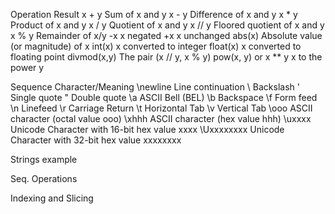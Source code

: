 Operation	Result
 x + y	Sum of x and y
 x - y	Difference of x and y
 x * y	Product of x and y
 x / y	Quotient of x and y
 x // y	Floored quotient of x and y
 x % y	Remainder of x/y
 -x	x negated
 +x	x unchanged
 abs(x)	Absolute value (or magnitude) of x
 int(x)	x converted to integer
 float(x)	x converted to floating point
 divmod(x,y)	The pair (x // y, x % y)
 pow(x, y) or x ** y	x to the power y

Sequence	Character/Meaning
 \newline	Line continuation
 \\	Backslash
 \'	Single quote
 \"	Double quote
 \a	ASCII Bell (BEL)
 \b	Backspace
 \f	Form feed
 \n	Linefeed
 \r	Carriage Return
 \t	Horizontal Tab
 \v	Vertical Tab
 \ooo	ASCII character (octal value ooo)
 \xhhh	ASCII character (hex value hhh)
 \uxxxx	Unicode Character with 16-bit hex value xxxx
 \Uxxxxxxxx	Unicode Character with 32-bit hex value xxxxxxxx


Strings example
<!-- #!/usr/bin/env python3
print("This is a literal string", 'and so is this')
print('"Double quotes" inside of single quotes')
print("'Single quotes' inside of double quotes")
print("A double quote \" inside double quotes")
print(r"A double quote \" inside a raw literal string")
print("A as unicode: \x41")

spades = """Royal Straight Flush \
\U0001F0A1 \U0001F0AE \U0001F0AD \U0001F0AB \U0001F0AA
"""
print(spades)

diamonds = """Royal Straight Flush \
\U0001F0C1 \U0001F0CE \U0001F0CD \U0001F0CB \U0001F0CA
"""
print(diamonds) -->

Seq. Operations

<!-- #!/usr/bin/env python3
# The concatenation operator (+)
first_name = "Casey"
last_name = "Jackson"
full_name = first_name + " " + last_name
print(full_name)  # Casey Jackson

# Note the automatic string concatenation below
fullName = "Casey" " " "Jackson"
print(fullName)

# The asterisk (*) operator
stars = "*" * 12
pounds = 5 * "#"
print(stars, ":", pounds)  # ************ : #####

# The in operator is convenient for membership tests
x = "Hello there"
print('t' in x, 'ell' in x, 'hell' in x)  # True True False -->

Indexing and Slicing

<!-- #!/usr/bin/env python3
spam = "Spam and eggs"
delim = " | "
# Indexing
print(spam[0], spam[3], spam[-1], spam[-4], sep=delim)

# Slicing
print(spam[2:7], spam[5:], spam[:8], sep=delim)

# Slicing from end
print(spam[-3:-1], spam[-3:], spam[:-1], sep=delim)
print()

# Extended Slicing
alphabet = "abcdefghijklmnopqrstuvwxyz"
print(alphabet[2:18:3])
start = 18
print(alphabet[start::1])
print(alphabet[::1]) -->